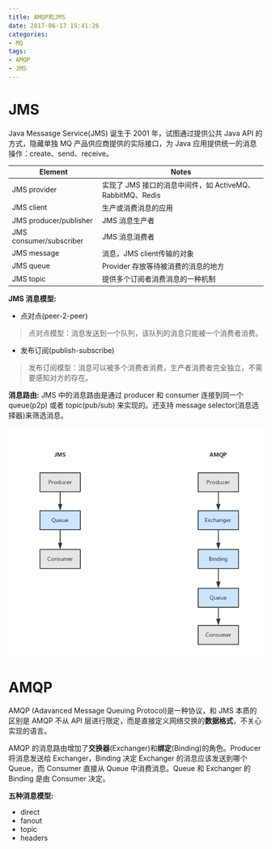 ```yaml
---
title: AMQP和JMS
date: 2017-06-17 15:41:26
categories:
- MQ
tags:
- AMQP
- JMS
---
```


# JMS
Java Messasge Service(JMS) 诞生于 2001 年，试图通过提供公共 Java API 的方式，隐藏单独 MQ 产品供应商提供的实际接口，为 Java 应用提供统一的消息操作：create、send、receive。

| Element | Notes |
|--------|--------|
|JMS provider|实现了 JMS 接口的消息中间件，如 ActiveMQ、RabbitMQ、Redis|
|JMS client|生产或消费消息的应用|
|JMS producer/publisher|JMS 消息生产者|
|JMS consumer/subscriber|JMS 消息消费者|
|JMS message|消息，JMS client传输的对象|
|JMS queue|Provider 存放等待被消费的消息的地方|
|JMS topic|提供多个订阅者消费消息的一种机制|

**JMS 消息模型:**
* 点对点(peer-2-peer)
> 点对点模型：消息发送到一个队列，该队列的消息只能被一个消费者消费。

* 发布订阅(publish-subscribe)
> 发布订阅模型：消息可以被多个消费者消费，生产者消费者完全独立，不需要感知对方的存在。

**消息路由:**
JMS 中的消息路由是通过 producer 和 consumer 连接到同一个 queue(p2p) 或者 topic(pub/sub) 来实现的。还支持 message selector(消息选择器)来筛选消息。

![](/images/mq/message-route.png)

# AMQP
AMQP (Adavanced Message Queuing Protocol)是一种协议，和 JMS 本质的区别是 AMQP 不从 API 层进行限定，而是直接定义网络交换的**数据格式**，不关心实现的语言。

AMQP 的消息路由增加了**交换器**(Exchanger)和**绑定**(Binding)的角色。Producer 将消息发送给 Exchanger，Binding 决定 Exchanger 的消息应该发送到哪个 Queue，而 Consumer 直接从 Queue 中消费消息。Queue 和 Exchanger 的 Binding 是由 Consumer 决定。

**五种消息模型:**
* direct
* fanout
* topic
* headers